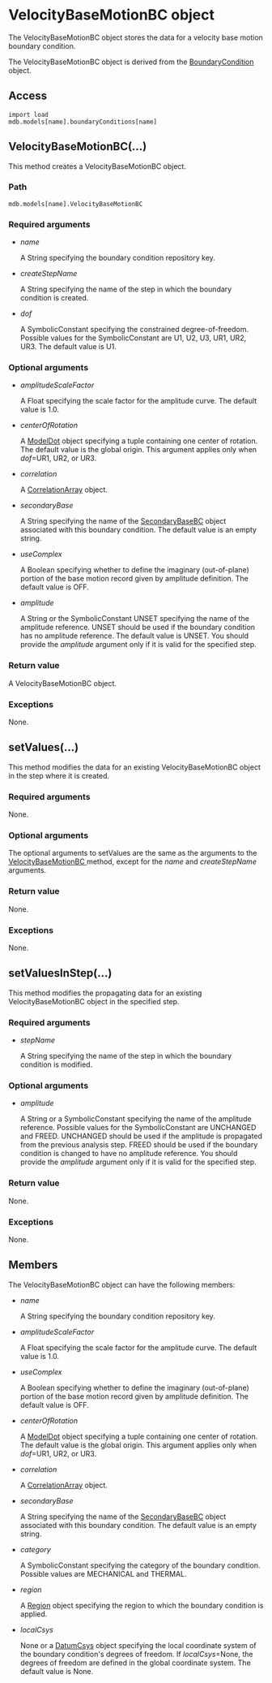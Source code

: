 # VelocityBaseMotionBC object

The VelocityBaseMotionBC object stores the data for a velocity base motion boundary condition.

The VelocityBaseMotionBC object is derived from the [BoundaryCondition](https://help.3ds.com/2022/english/DSSIMULIA_Established/SIMACAEKERRefMap/simaker-c-boundaryconditionpyc.htm?ContextScope=all) object.

## Access

```
import load
mdb.models[name].boundaryConditions[name]
```

## VelocityBaseMotionBC(...)



This method creates a VelocityBaseMotionBC object.



### Path

```
mdb.models[name].VelocityBaseMotionBC
```

### Required arguments

- *name*

  A String specifying the boundary condition repository key.

- *createStepName*

  A String specifying the name of the step in which the boundary condition is created.

- *dof*

  A SymbolicConstant specifying the constrained degree-of-freedom. Possible values for the SymbolicConstant are U1, U2, U3, UR1, UR2, UR3. The default value is U1.

### Optional arguments

- *amplitudeScaleFactor*

  A Float specifying the scale factor for the amplitude curve. The default value is 1.0.

- *centerOfRotation*

  A [ModelDot](https://help.3ds.com/2022/english/DSSIMULIA_Established/SIMACAEKERRefMap/simaker-c-modeldotpyc.htm?ContextScope=all) object specifying a tuple containing one center of rotation. The default value is the global origin. This argument applies only when *dof*=UR1, UR2, or UR3.

- *correlation*

  A [CorrelationArray](https://help.3ds.com/2022/english/DSSIMULIA_Established/SIMACAEKERRefMap/simaker-c-correlationpyc.htm?ContextScope=all) object.

- *secondaryBase*

  A String specifying the name of the [SecondaryBaseBC](https://help.3ds.com/2022/english/DSSIMULIA_Established/SIMACAEKERRefMap/simaker-c-secondarybasebcpyc.htm?ContextScope=all) object associated with this boundary condition. The default value is an empty string.

- *useComplex*

  A Boolean specifying whether to define the imaginary (out-of-plane) portion of the base motion record given by amplitude definition. The default value is OFF.

- *amplitude*

  A String or the SymbolicConstant UNSET specifying the name of the amplitude reference. UNSET should be used if the boundary condition has no amplitude reference. The default value is UNSET. You should provide the *amplitude* argument only if it is valid for the specified step.

### Return value

A VelocityBaseMotionBC object.

### Exceptions

None.



## setValues(...)



This method modifies the data for an existing VelocityBaseMotionBC object in the step where it is created.



### Required arguments

None.

### Optional arguments

The optional arguments to setValues are the same as the arguments to the [VelocityBaseMotionBC ](https://help.3ds.com/2022/english/DSSIMULIA_Established/SIMACAEKERRefMap/simaker-c-velocitybasemotionbcpyc.htm?ContextScope=all#simaker-velocitybasemotionbcvelocitybasemotionbcpyc)method, except for the *name* and *createStepName* arguments.

### Return value

None.

### Exceptions

None.



## setValuesInStep(...)



This method modifies the propagating data for an existing VelocityBaseMotionBC object in the specified step.



### Required arguments

- *stepName*

  A String specifying the name of the step in which the boundary condition is modified.

### Optional arguments

- *amplitude*

  A String or a SymbolicConstant specifying the name of the amplitude reference. Possible values for the SymbolicConstant are UNCHANGED and FREED. UNCHANGED should be used if the amplitude is propagated from the previous analysis step. FREED should be used if the boundary condition is changed to have no amplitude reference. You should provide the *amplitude* argument only if it is valid for the specified step.

### Return value

None.

### Exceptions

None.



## Members

The VelocityBaseMotionBC object can have the following members:

- *name*

  A String specifying the boundary condition repository key.

- *amplitudeScaleFactor*

  A Float specifying the scale factor for the amplitude curve. The default value is 1.0.

- *useComplex*

  A Boolean specifying whether to define the imaginary (out-of-plane) portion of the base motion record given by amplitude definition. The default value is OFF.

- *centerOfRotation*

  A [ModelDot](https://help.3ds.com/2022/english/DSSIMULIA_Established/SIMACAEKERRefMap/simaker-c-modeldotpyc.htm?ContextScope=all) object specifying a tuple containing one center of rotation. The default value is the global origin. This argument applies only when *dof*=UR1, UR2, or UR3.

- *correlation*

  A [CorrelationArray](https://help.3ds.com/2022/english/DSSIMULIA_Established/SIMACAEKERRefMap/simaker-c-correlationpyc.htm?ContextScope=all) object.

- *secondaryBase*

  A String specifying the name of the [SecondaryBaseBC](https://help.3ds.com/2022/english/DSSIMULIA_Established/SIMACAEKERRefMap/simaker-c-secondarybasebcpyc.htm?ContextScope=all) object associated with this boundary condition. The default value is an empty string.

- *category*

  A SymbolicConstant specifying the category of the boundary condition. Possible values are MECHANICAL and THERMAL.

- *region*

  A [Region](https://help.3ds.com/2022/english/DSSIMULIA_Established/SIMACAEKERRefMap/simaker-c-regionpyc.htm?ContextScope=all) object specifying the region to which the boundary condition is applied.

- *localCsys*

  None or a [DatumCsys](https://help.3ds.com/2022/english/DSSIMULIA_Established/SIMACAEKERRefMap/simaker-c-datumcsyspyc.htm?ContextScope=all) object specifying the local coordinate system of the boundary condition's degrees of freedom. If *localCsys*=None, the degrees of freedom are defined in the global coordinate system. The default value is None.